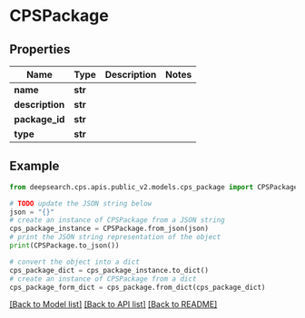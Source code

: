 # CPSPackage


## Properties

Name | Type | Description | Notes
------------ | ------------- | ------------- | -------------
**name** | **str** |  | 
**description** | **str** |  | 
**package_id** | **str** |  | 
**type** | **str** |  | 

## Example

```python
from deepsearch.cps.apis.public_v2.models.cps_package import CPSPackage

# TODO update the JSON string below
json = "{}"
# create an instance of CPSPackage from a JSON string
cps_package_instance = CPSPackage.from_json(json)
# print the JSON string representation of the object
print(CPSPackage.to_json())

# convert the object into a dict
cps_package_dict = cps_package_instance.to_dict()
# create an instance of CPSPackage from a dict
cps_package_form_dict = cps_package.from_dict(cps_package_dict)
```
[[Back to Model list]](../README.md#documentation-for-models) [[Back to API list]](../README.md#documentation-for-api-endpoints) [[Back to README]](../README.md)


